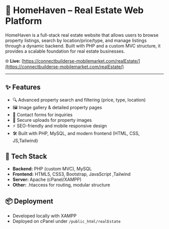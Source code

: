 # 🏡 HomeHaven – Real Estate Web Platform

HomeHaven is a full-stack real estate website that allows users to browse property listings, search by location/price/type, and manage listings through a dynamic backend. Built with PHP and a custom MVC structure, it provides a scalable foundation for real estate businesses.

🌐 **Live:** [https://connectbuilderse-mobilemarket.com/realEstate/](https://connectbuilderse-mobilemarket.com/realEstate/)

---

## ✨ Features
- 🔍 Advanced property search and filtering (price, type, location)
- 🖼️ Image gallery & detailed property pages
- 📝 Contact forms for inquiries
- 📂 Secure uploads for property images
- ⚡ SEO-friendly and mobile responsive design
- 🛠️ Built with PHP, MySQL, and modern frontend (HTML, CSS, JS,Tailwind)

## 🚀 Tech Stack
- **Backend:** PHP (custom MVC), MySQL
- **Frontend:** HTML5, CSS3, Bootstrap, JavaScript ,Tailwind 
- **Server:** Apache (cPanel/XAMPP)
- **Other:** .htaccess for routing, modular structure

## 📦 Deployment
- Developed locally with XAMPP
- Deployed on cPanel under `/public_html/realEstate`

